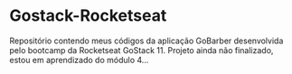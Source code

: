 # Gostack-Rocketseat
Repositório contendo meus códigos da aplicação GoBarber desenvolvida pelo bootcamp da Rocketseat GoStack 11. Projeto ainda não finalizado, estou em aprendizado do módulo 4...
